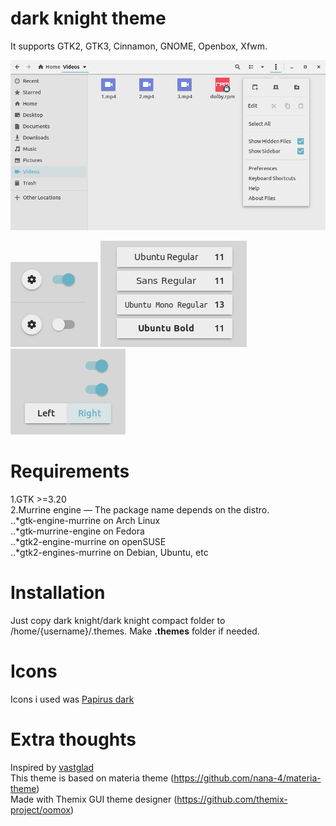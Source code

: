 # dark knight theme
It supports GTK2, GTK3, Cinnamon, GNOME, Openbox, Xfwm.

![Test Image 1](https://github.com/Bryan-U/image/blob/master/7.png)

![Test Image 2](https://github.com/Bryan-U/image/blob/master/1.png)
![Test Image 3](https://github.com/Bryan-U/image/blob/master/2.png)
![Test Image 4](https://github.com/Bryan-U/image/blob/master/3.png)

# Requirements
1.GTK >=3.20 <br> 
2.Murrine engine — The package name depends on the distro. <br> 
..*gtk-engine-murrine on Arch Linux <br> 
..*gtk-murrine-engine on Fedora <br> 
..*gtk2-engine-murrine on openSUSE <br> 
..*gtk2-engines-murrine on Debian, Ubuntu, etc <br> 

# Installation
Just copy dark knight/dark knight compact folder to /home/{username}/.themes. 
Make __.themes__ folder if needed.

# Icons
Icons i used was [Papirus dark](https://github.com/PapirusDevelopmentTeam/papirus-icon-theme)

# Extra thoughts
Inspired by [vastglad](https://twitter.com/vastglad/) <br>
This theme is based on materia theme (https://github.com/nana-4/materia-theme) <br>
Made with Themix GUI theme designer (https://github.com/themix-project/oomox)
